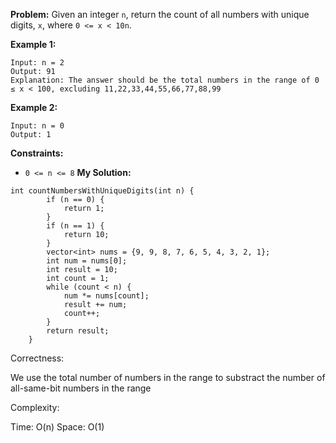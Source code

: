 **Problem:**
Given an integer `n`, return the count of all numbers with unique digits, `x`, where `0 <= x < 10n`.

 

**Example 1:**

```
Input: n = 2
Output: 91
Explanation: The answer should be the total numbers in the range of 0 ≤ x < 100, excluding 11,22,33,44,55,66,77,88,99
```

**Example 2:**

```
Input: n = 0
Output: 1
```

 

**Constraints:**

- `0 <= n <= 8`
**My Solution:**
```
int countNumbersWithUniqueDigits(int n) {
        if (n == 0) {
            return 1;
        }
        if (n == 1) {
            return 10;
        }
        vector<int> nums = {9, 9, 8, 7, 6, 5, 4, 3, 2, 1};
        int num = nums[0];
        int result = 10;
        int count = 1;
        while (count < n) {
            num *= nums[count];
            result += num;
            count++;
        }
        return result;
    }
```
Correctness:

We use the total number of numbers in the range to substract the number of all-same-bit numbers in the range

Complexity:

Time: O(n)
Space: O(1)